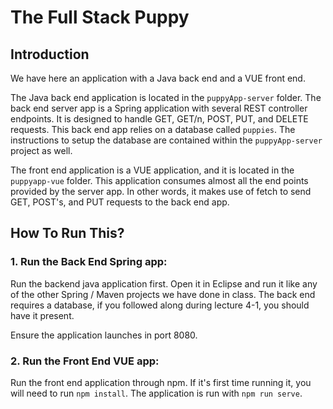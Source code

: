 # The Full Stack Puppy

## **Introduction**

We have here an application with a Java back end and a VUE front end.

The Java back end application is located in the `puppyApp-server` folder. The back end server app is a Spring application with several REST controller endpoints. It is designed to handle GET, GET/n, POST, PUT, and DELETE requests. This back end app relies on a 
database called `puppies`. The instructions to setup the database are contained within the
`puppyApp-server` project as well.

The front end application is a VUE application, and it is located in the `puppyapp-vue` folder. This application consumes almost all the end points provided by the server app. In other words, it makes use of fetch to send GET, POST's, and PUT requests to the back end app. 

## **How To Run This?**

### 1. **Run the Back End Spring app**: 

Run the backend java application first. Open it in Eclipse and run it like any of the other Spring / Maven projects we have done in class. The back end requires a database, if you followed along during lecture 4-1, you should have it present. 

Ensure the application launches in port 8080.

### 2. **Run the Front End VUE app**:

Run the front end application through npm. If it's first time running it, you will need to run ```npm install```. The application is run with ```npm run serve```.